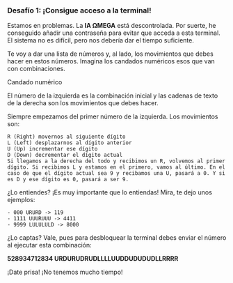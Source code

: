 ### Desafío 1: ¡Consigue acceso a la terminal!

Estamos en problemas. La **IA ΩMEGA** está descontrolada. Por suerte, he conseguido añadir una contraseña para evitar que acceda a esta terminal. El sistema no es difícil, pero nos debería dar el tiempo suficiente.

Te voy a dar una lista de números y, al lado, los movimientos que debes hacer en estos números. Imagina los candados numéricos esos que van con combinaciones.

Candado numérico

El número de la izquierda es la combinación inicial y las cadenas de texto de la derecha son los movimientos que debes hacer.

Siempre empezamos del primer número de la izquierda. Los movimientos son:

```
R (Right) movernos al siguiente dígito
L (Left) desplazarnos al dígito anterior
U (Up) incrementar ese dígito
D (Down) decrementar el dígito actual
Si llegamos a la derecha del todo y recibimos un R, volvemos al primer dígito. Si recibimos L y estamos en el primero, vamos al último. En el caso de que el dígito actual sea 9 y recibamos una U, pasará a 0. Y si es D y ese dígito es 0, pasará a ser 9.
```

¿Lo entiendes? ¡Es muy importante que lo entiendas! Mira, te dejo unos ejemplos:

```
- 000 URURD -> 119
- 1111 UUURUUU -> 4411
- 9999 LULULULD -> 8000
```

¿Lo captas? Vale, pues para desbloquear la terminal debes enviar el número al ejecutar esta combinación:

**528934712834 URDURUDRUDLLLLUUDDUDUDUDLLRRRR**

¡Date prisa! ¡No tenemos mucho tiempo!
